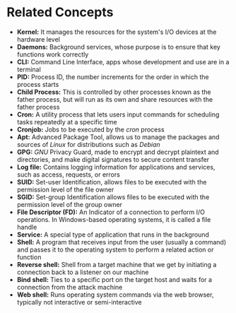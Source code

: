 # Related Concepts

* **Kernel:** It manages the resources for the system's I/O devices at the hardware level
* **Daemons:** Background services, whose purpose is to ensure that key functions work correctly
* **CLI:** Command Line Interface, apps whose development and use are in a terminal
* **PID:** Process ID, the number increments for the order in which the process starts
* **Child Process:** This is controlled by other processes known as the father process, but will run as its own and share resources with the father process
* **Cron:** A utility process that lets users input commands for scheduling tasks repeatedly at a specific time
* **Cronjob:** Jobs to be executed by the _cron_ process
* **Apt:** Advanced Package Tool, allows us to manage the packages and sources of _Linux_ for distributions such as _Debian_
* **GPG:** _GNU_ Privacy Guard, made to encrypt and decrypt plaintext and directories, and make digital signatures to secure content transfer&#x20;
* **Log file:** Contains logging information for applications and services, such as access, requests, or errors
* **SUID:** Set-user Identification, allows files to be executed with the permission level of the file owner
* **SGID:** Set-group Identification allows files to be executed with the permission level of the group owner
* **File Descriptor (FD):** An Indicator of a connection to perform I/O operations. In Windows-based operating systems, it is called a file handle
* **Service:** A special type of application that runs in the background
* **Shell:** A program that receives input from the user (usually a command) and passes it to the operating system to perform a related action or function
* **Reverse shell:** Shell from a target machine that we get by initiating a connection back to a listener on our machine
* **Bind shell:** Ties to a specific port on the target host and waits for a connection from the attack machine
* **Web shell:** Runs operating system commands via the web browser, typically not interactive or semi-interactive
